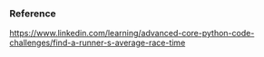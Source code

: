 ### Reference
https://www.linkedin.com/learning/advanced-core-python-code-challenges/find-a-runner-s-average-race-time
